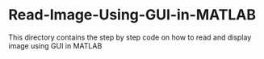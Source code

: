 # Read-Image-Using-GUI-in-MATLAB
This directory contains the step by step code on how to read and display image using GUI in MATLAB
